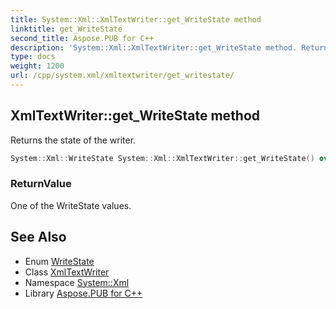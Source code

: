 ```yaml
---
title: System::Xml::XmlTextWriter::get_WriteState method
linktitle: get_WriteState
second_title: Aspose.PUB for C++
description: 'System::Xml::XmlTextWriter::get_WriteState method. Returns the state of the writer in C++.'
type: docs
weight: 1200
url: /cpp/system.xml/xmltextwriter/get_writestate/
---
```

## XmlTextWriter::get_WriteState method


Returns the state of the writer.

```cpp
System::Xml::WriteState System::Xml::XmlTextWriter::get_WriteState() override
```


### ReturnValue

One of the WriteState values.

## See Also

* Enum [WriteState](../../writestate/)
* Class [XmlTextWriter](../)
* Namespace [System::Xml](../../)
* Library [Aspose.PUB for C++](../../../)
